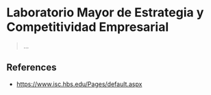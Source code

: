 # Laboratorio Mayor de Estrategia y Competitividad Empresarial

> …
> 

## References

- https://www.isc.hbs.edu/Pages/default.aspx